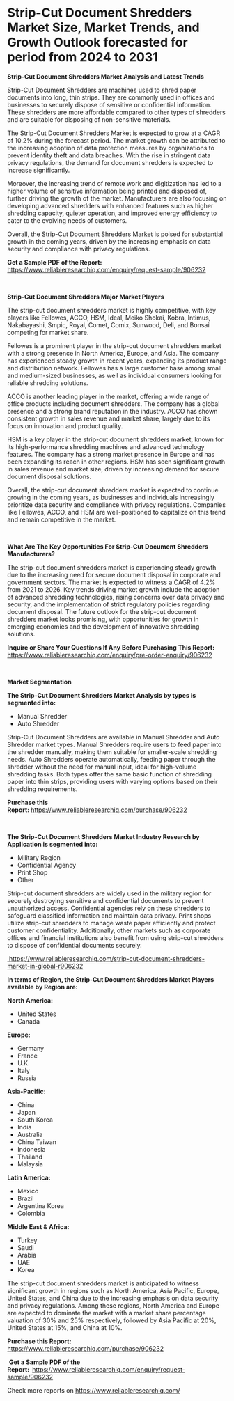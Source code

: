 <p><h1>Strip-Cut Document Shredders Market Size, Market Trends, and Growth Outlook forecasted for period from 2024 to 2031</h1></p><p><strong>Strip-Cut Document Shredders Market Analysis and Latest Trends</strong></p>
<p><p>Strip-Cut Document Shredders are machines used to shred paper documents into long, thin strips. They are commonly used in offices and businesses to securely dispose of sensitive or confidential information. These shredders are more affordable compared to other types of shredders and are suitable for disposing of non-sensitive materials.</p><p>The Strip-Cut Document Shredders Market is expected to grow at a CAGR of 10.2% during the forecast period. The market growth can be attributed to the increasing adoption of data protection measures by organizations to prevent identity theft and data breaches. With the rise in stringent data privacy regulations, the demand for document shredders is expected to increase significantly.</p><p>Moreover, the increasing trend of remote work and digitization has led to a higher volume of sensitive information being printed and disposed of, further driving the growth of the market. Manufacturers are also focusing on developing advanced shredders with enhanced features such as higher shredding capacity, quieter operation, and improved energy efficiency to cater to the evolving needs of customers.</p><p>Overall, the Strip-Cut Document Shredders Market is poised for substantial growth in the coming years, driven by the increasing emphasis on data security and compliance with privacy regulations.</p></p>
<p><strong>Get a Sample PDF of the Report:&nbsp;</strong> <a href="https://www.reliableresearchiq.com/enquiry/request-sample/906232">https://www.reliableresearchiq.com/enquiry/request-sample/906232</a></p>
<p>&nbsp;</p>
<p><strong>Strip-Cut Document Shredders Major Market Players</strong></p>
<p><p>The strip-cut document shredders market is highly competitive, with key players like Fellowes, ACCO, HSM, Ideal, Meiko Shokai, Kobra, Intimus, Nakabayashi, Smpic, Royal, Comet, Comix, Sunwood, Deli, and Bonsail competing for market share. </p><p>Fellowes is a prominent player in the strip-cut document shredders market with a strong presence in North America, Europe, and Asia. The company has experienced steady growth in recent years, expanding its product range and distribution network. Fellowes has a large customer base among small and medium-sized businesses, as well as individual consumers looking for reliable shredding solutions.</p><p>ACCO is another leading player in the market, offering a wide range of office products including document shredders. The company has a global presence and a strong brand reputation in the industry. ACCO has shown consistent growth in sales revenue and market share, largely due to its focus on innovation and product quality.</p><p>HSM is a key player in the strip-cut document shredders market, known for its high-performance shredding machines and advanced technology features. The company has a strong market presence in Europe and has been expanding its reach in other regions. HSM has seen significant growth in sales revenue and market size, driven by increasing demand for secure document disposal solutions.</p><p>Overall, the strip-cut document shredders market is expected to continue growing in the coming years, as businesses and individuals increasingly prioritize data security and compliance with privacy regulations. Companies like Fellowes, ACCO, and HSM are well-positioned to capitalize on this trend and remain competitive in the market.</p></p>
<p>&nbsp;</p>
<p><strong>What Are The Key Opportunities For Strip-Cut Document Shredders Manufacturers?</strong></p>
<p><p>The strip-cut document shredders market is experiencing steady growth due to the increasing need for secure document disposal in corporate and government sectors. The market is expected to witness a CAGR of 4.2% from 2021 to 2026. Key trends driving market growth include the adoption of advanced shredding technologies, rising concerns over data privacy and security, and the implementation of strict regulatory policies regarding document disposal. The future outlook for the strip-cut document shredders market looks promising, with opportunities for growth in emerging economies and the development of innovative shredding solutions.</p></p>
<p><strong>Inquire or Share Your Questions If Any Before Purchasing This Report:</strong> <a href="https://www.reliableresearchiq.com/enquiry/pre-order-enquiry/906232">https://www.reliableresearchiq.com/enquiry/pre-order-enquiry/906232</a></p>
<p>&nbsp;</p>
<p><strong>Market Segmentation</strong></p>
<p><strong>The Strip-Cut Document Shredders Market Analysis by types is segmented into:</strong></p>
<p><ul><li>Manual Shredder</li><li>Auto Shredder</li></ul></p>
<p><p>Strip-Cut Document Shredders are available in Manual Shredder and Auto Shredder market types. Manual Shredders require users to feed paper into the shredder manually, making them suitable for smaller-scale shredding needs. Auto Shredders operate automatically, feeding paper through the shredder without the need for manual input, ideal for high-volume shredding tasks. Both types offer the same basic function of shredding paper into thin strips, providing users with varying options based on their shredding requirements.</p></p>
<p><strong>Purchase this Report:&nbsp;</strong><a href="https://www.reliableresearchiq.com/purchase/906232">https://www.reliableresearchiq.com/purchase/906232</a></p>
<p>&nbsp;</p>
<p><strong>The Strip-Cut Document Shredders Market Industry Research by Application is segmented into:</strong></p>
<p><ul><li>Military Region</li><li>Confidential Agency</li><li>Print Shop</li><li>Other</li></ul></p>
<p><p>Strip-cut document shredders are widely used in the military region for securely destroying sensitive and confidential documents to prevent unauthorized access. Confidential agencies rely on these shredders to safeguard classified information and maintain data privacy. Print shops utilize strip-cut shredders to manage waste paper efficiently and protect customer confidentiality. Additionally, other markets such as corporate offices and financial institutions also benefit from using strip-cut shredders to dispose of confidential documents securely.</p></p>
<p><a href="https://www.reliableresearchiq.com/strip-cut-document-shredders-market-in-global-r906232">&nbsp;https://www.reliableresearchiq.com/strip-cut-document-shredders-market-in-global-r906232</a></p>
<p><strong>In terms of Region, the Strip-Cut Document Shredders Market Players available by Region are:</strong></p>
<p>
    <p> <strong> North America: </strong>
        <ul>
            <li>United States</li>
            <li>Canada</li>
        </ul>
        </p> 
    <p> <strong> Europe: </strong>
        <ul>
            <li>Germany</li>
            <li>France</li>
            <li>U.K.</li>
            <li>Italy</li>
            <li>Russia</li>
        </ul>
        </p> 
    <p> <strong> Asia-Pacific: </strong>
        <ul>
            <li>China</li>
            <li>Japan</li>
            <li>South Korea</li>
            <li>India</li>
            <li>Australia</li>
            <li>China Taiwan</li>
            <li>Indonesia</li>
            <li>Thailand</li>
            <li>Malaysia</li>
        </ul>
        </p> 
    <p> <strong> Latin America: </strong>
        <ul>
            <li>Mexico</li>
            <li>Brazil</li>
            <li>Argentina Korea</li>
            <li>Colombia</li>
        </ul>
        </p> 
    <p> <strong> Middle East & Africa: </strong>
        <ul>
            <li>Turkey</li>
            <li>Saudi</li>
            <li>Arabia</li>
            <li>UAE</li>
            <li>Korea</li>
        </ul>
    </p>
    </p>
<p><p>The strip-cut document shredders market is anticipated to witness significant growth in regions such as North America, Asia Pacific, Europe, United States, and China due to the increasing emphasis on data security and privacy regulations. Among these regions, North America and Europe are expected to dominate the market with a market share percentage valuation of 30% and 25% respectively, followed by Asia Pacific at 20%, United States at 15%, and China at 10%.</p></p>
<p><strong>Purchase this Report: </strong><a href="https://www.reliableresearchiq.com/purchase/906232">https://www.reliableresearchiq.com/purchase/906232</a></p>
<p>&nbsp;<strong>Get a Sample PDF of the Report:&nbsp;&nbsp;</strong><a href="https://www.reliableresearchiq.com/enquiry/request-sample/906232">https://www.reliableresearchiq.com/enquiry/request-sample/906232</a></p>
<p><strong></strong></p>
<p>Check more reports on <a href="https://www.reliableresearchiq.com/">https://www.reliableresearchiq.com/</a></p>